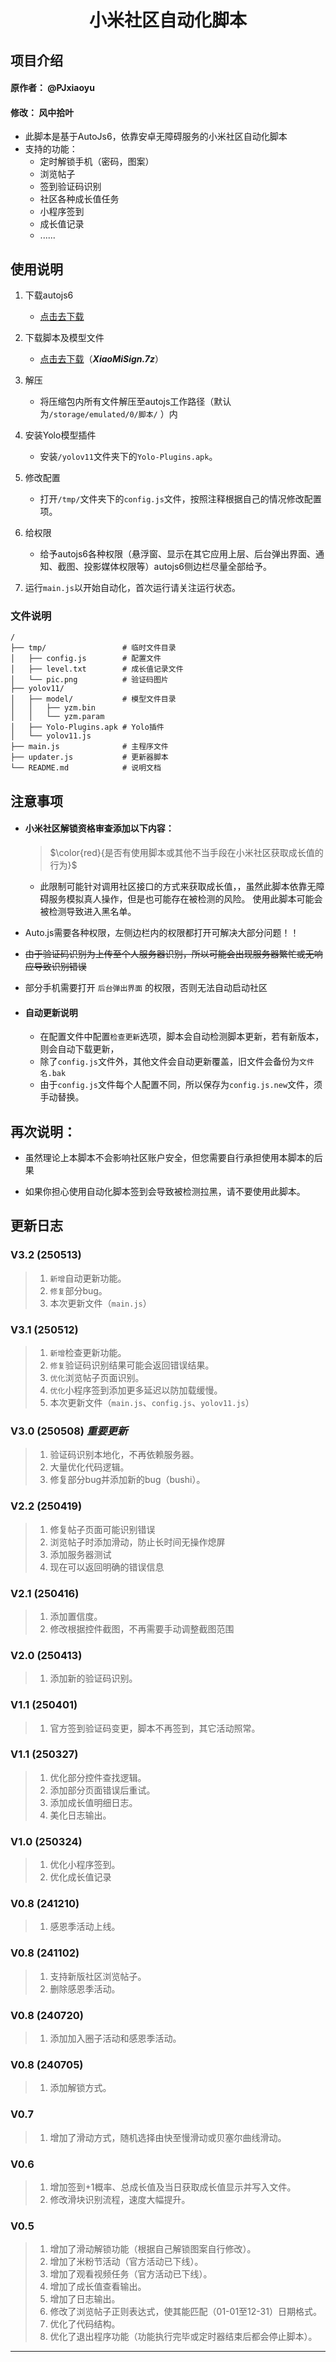<div align="center">
<h1><a >小米社区自动化脚本</a></h1>

</div>

## **项目介绍**
#### 原作者：  @PJxiaoyu  
#### 修改： 风中拾叶 
* 此脚本是基于AutoJs6，依靠安卓无障碍服务的小米社区自动化脚本
* 支持的功能：
  * 定时解锁手机（密码，图案）
  * 浏览帖子
  * 签到验证码识别
  * 社区各种成长值任务
  * 小程序签到
  * 成长值记录
  * ......



## **使用说明**
1. 下载autojs6
   * [点击去下载](https://github.com/SuperMonster003/AutoJs6/releases)

2. 下载脚本及模型文件
   * [点击去下载](https://github.com/fgvsuiye/autojs6/releases/tag/YoloModelAndPlugins)（***XiaoMiSign.7z***）


3. 解压
   * 将压缩包内所有文件解压至autojs工作路径（默认为`/storage/emulated/0/脚本/` ）内   
4. 安装Yolo模型插件
   * 安装`/yolov11`文件夹下的`Yolo-Plugins.apk`。

5. 修改配置
   * 打开`/tmp/`文件夹下的`config.js`文件，按照注释根据自己的情况修改配置项。
6. 给权限
   * 给予autojs6各种权限（悬浮窗、显示在其它应用上层、后台弹出界面、通知、截图、投影媒体权限等）autojs6侧边栏尽量全部给予。

7. 运行`main.js`以开始自动化，首次运行请关注运行状态。
  
### 文件说明
```
/
├── tmp/                 # 临时文件目录
│   ├── config.js        # 配置文件
│   ├── level.txt        # 成长值记录文件
│   └── pic.png          # 验证码图片
├── yolov11/            
│   ├── model/           # 模型文件目录
│   │   ├── yzm.bin
│   │   └── yzm.param
│   ├── Yolo-Plugins.apk # Yolo插件
│   └── yolov11.js       
├── main.js              # 主程序文件
├── updater.js           # 更新器脚本
└── README.md            # 说明文档
```

## **注意事项**

* #### 小米社区解锁资格审查添加以下内容：
  > $\color{red}{是否有使用脚本或其他不当手段在小米社区获取成长值的行为}$
  * 此限制可能针对调用社区接口的方式来获取成长值，，虽然此脚本依靠无障碍服务模拟真人操作，但是也可能存在被检测的风险。
  使用此脚本可能会被检测导致进入黑名单。
* Auto.js需要各种权限，左侧边栏内的权限都打开可解决大部分问题！！

* ~~由于验证码识别为上传至个人服务器识别，所以可能会出现服务器繁忙或无响应导致识别错误~~
* 部分手机需要打开 `后台弹出界面`  的权限，否则无法自动启动社区
* #### 自动更新说明
  * 在配置文件中配置`检查更新`选项，脚本会自动检测脚本更新，若有新版本，则会自动下载更新，
  * 除了`config.js`文件外，其他文件会自动更新覆盖，旧文件会备份为`文件名.bak`
  * 由于`config.js`文件每个人配置不同，所以保存为`config.js.new`文件，须手动替换。


## **再次说明：**
- 虽然理论上本脚本不会影响社区账户安全，但您需要自行承担使用本脚本的后果
* 如果你担心使用自动化脚本签到会导致被检测拉黑，请不要使用此脚本。

## **更新日志**
### V3.2 (250513) 
 > 1. `新增`自动更新功能。
 > 2. `修复`部分bug。
 > 3. 本次更新文件（`main.js`）
### V3.1 (250512) 
 > 1. `新增`检查更新功能。
 > 2. `修复`验证码识别结果可能会返回错误结果。
 > 3. `优化`浏览帖子页面识别。
 > 4. `优化`小程序签到添加更多延迟以防加载缓慢。
 > 5. 本次更新文件（`main.js`、`config.js`、`yolov11.js`）
### V3.0 (250508) *重要更新*
> 1. 验证码识别本地化，不再依赖服务器。
> 2. 大量优化代码逻辑。
> 3. 修复部分bug并添加新的bug（bushi）。
### V2.2 (250419)
> 1. 修复帖子页面可能识别错误
> 2. 浏览帖子时添加滑动，防止长时间无操作熄屏
> 3. 添加服务器测试
> 4. 现在可以返回明确的错误信息
### V2.1 (250416) 
 > 1. 添加置信度。
>  2. 修改根据控件截图，不再需要手动调整截图范围

### V2.0 (250413) 
 > 1. 添加新的验证码识别。

### V1.1 (250401)
 > 1. 官方签到验证码变更，脚本不再签到，其它活动照常。


### V1.1 (250327)
 > 1. 优化部分控件查找逻辑。
 > 2. 添加部分页面错误后重试。
 > 3. 添加成长值明细日志。
 > 4. 美化日志输出。


### V1.0 (250324)
 > 1. 优化小程序签到。
 > 2. 优化成长值记录


### V0.8 (241210)
 > 1. 感恩季活动上线。

### V0.8 (241102)
 > 1. 支持新版社区浏览帖子。
 > 2. 删除感恩季活动。

### V0.8 (240720)
 > 1. 添加加入圈子活动和感恩季活动。

### V0.8 (240705)
 > 1. 添加解锁方式。

### V0.7
 > 1. 增加了滑动方式，随机选择由快至慢滑动或贝塞尔曲线滑动。

### V0.6
 > 1. 增加签到+1概率、总成长值及当日获取成长值显示并写入文件。
 > 2. 修改滑块识别流程，速度大幅提升。

### V0.5
 > 1. 增加了滑动解锁功能（根据自己解锁图案自行修改）。
 > 2. 增加了米粉节活动（官方活动已下线）。
 > 3. 增加了观看视频任务（官方活动已下线）。
 > 4. 增加了成长值查看输出。
 > 5. 增加了日志输出。
 > 6. 修改了浏览帖子正则表达式，使其能匹配（01-01至12-31）日期格式。
 > 7. 优化了代码结构。
 > 8. 优化了退出程序功能（功能执行完毕或定时器结束后都会停止脚本）。

---
